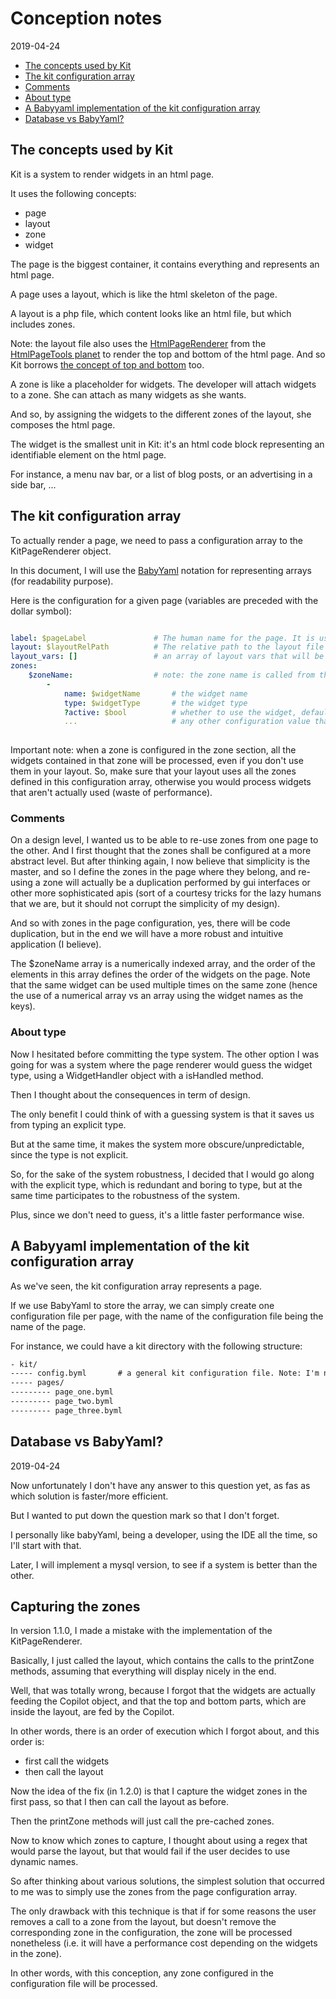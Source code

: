 Conception notes 
========
2019-04-24




* [The concepts used by Kit](#the-concepts-used-by-kit)
* [The kit configuration array](#the-kit-configuration-array)
 * [Comments](#comments)
 * [About type](#about-type)
* [A Babyyaml implementation of the kit configuration array](#a-babyyaml-implementation-of-the-kit-configuration-array)
* [Database vs BabyYaml?](#database-vs-babyyaml)

         
         
         

The concepts used by Kit
-------------

Kit is a system to render widgets in an html page.

It uses the following concepts:

- page
- layout
- zone
- widget



The page is the biggest container, it contains everything and represents an html page.

A page uses a layout, which is like the html skeleton of the page. 

A layout is a php file, which content looks like an html file, but which includes zones.


Note: the layout file also uses the [HtmlPageRenderer](https://github.com/lingtalfi/HtmlPageTools/blob/master/doc/api/Ling/HtmlPageTools/Renderer/HtmlPageRenderer.md) from the [HtmlPageTools planet](https://github.com/lingtalfi/HtmlPageTools) to
render the top and bottom of the html page. And so Kit borrows [the concept of top and bottom](https://github.com/lingtalfi/HtmlPageTools/blob/master/doc/api/Ling/HtmlPageTools/Renderer/HtmlPageRenderer.md#the-top-and-bottom-concept) too.


A zone is like a placeholder for widgets. The developer will attach widgets to a zone.
She can attach as many widgets as she wants.

And so, by assigning the widgets to the different zones of the layout, she composes the html page.


The widget is the smallest unit in Kit: it's an html code block representing an identifiable element on the html page.

For instance, a menu nav bar, or a list of blog posts, or an advertising in a side bar, ...


The kit configuration array
-------------

To actually render a page, we need to pass a configuration array to the KitPageRenderer object.

In this document, I will use the [BabyYaml](https://github.com/lingtalfi/BabyYaml) notation for representing arrays (for readability purpose).


Here is the configuration for a given page (variables are preceded with the dollar symbol):

```yaml

label: $pageLabel               # The human name for the page. It is used in error messages.                 
layout: $layoutRelPath          # The relative path to the layout file for this page. The path is relative to a root which shall be defined in the general configuration of kit.
layout_vars: []                 # an array of layout vars that will be accessible to the layout (a layout might be configured to some degree by such variables, depending on the layout)
zones:
    $zoneName:                  # note: the zone name is called from the layout file 
        -   
            name: $widgetName       # the widget name
            type: $widgetType       # the widget type
            ?active: $bool          # whether to use the widget, defaults to true
            ...                     # any other configuration value that you want 
            
```


Important note: when a zone is configured in the zone section, all the widgets contained in that zone will be processed,
even if you don't use them in your layout. 
So, make sure that your layout uses all the zones defined in this configuration array, otherwise you would process widgets
that aren't actually used (waste of performance).



### Comments

On a design level, I wanted us to be able to re-use zones from one page to the other.
And I first thought that the zones shall be configured at a more abstract level.
But after thinking again, I now believe that simplicity is the master, and so I define the zones in the page where they
belong, and re-using a zone will actually be a duplication performed by gui interfaces or other more sophisticated 
apis (sort of a courtesy tricks for the lazy humans that we are, but it should not corrupt the simplicity of my design).

And so with zones in the page configuration, yes, there will be code duplication, but in the end we will have a more robust 
and intuitive application (I believe).

The $zoneName array is a numerically indexed array, and the order of the elements in this array defines the order of the widgets
on the page. Note that the same widget can be used multiple times on the same zone (hence the use of a numerical array vs an array using
the widget names as the keys).



### About type

Now I hesitated before committing the type system.
The other option I was going for was a system where the page renderer would guess the widget type, using a WidgetHandler object
with a isHandled method.

Then I thought about the consequences in term of design.

The only benefit I could think of with a guessing system is that it saves us from typing an explicit type.

But at the same time, it makes the system more obscure/unpredictable, since the type is not explicit.

So, for the sake of the system robustness, I decided that I would go along with the explicit type, which is redundant and boring
to type, but at the same time participates to the robustness of the system.

Plus, since we don't need to guess, it's a little faster performance wise. 






A Babyyaml implementation of the kit configuration array
--------------

As we've seen, the kit configuration array represents a page.

If we use BabyYaml to store the array, we can simply create one configuration file per page, with the name of the configuration
file being the name of the page.

For instance, we could have a kit directory with the following structure:

```txt
- kit/
----- config.byml       # a general kit configuration file. Note: I'm not sure about that, maybe we don't need it.
----- pages/
--------- page_one.byml
--------- page_two.byml
--------- page_three.byml
```




Database vs BabyYaml?
---------
2019-04-24


Now unfortunately I don't have any answer to this question yet, as fas as which solution is faster/more efficient.

But I wanted to put down the question mark so that I don't forget.

I personally like babyYaml, being a developer, using the IDE all the time, so I'll start with that.

Later, I will implement a mysql version, to see if a system is better than the other.

 
 




Capturing the zones
---------------
In version 1.1.0, I made a mistake with the implementation of the KitPageRenderer.

Basically, I just called the layout, which contains the calls to the printZone methods, 
assuming that everything will display nicely in the end.

Well, that was totally wrong, because I forgot that the widgets are actually feeding the Copilot object,
and that the top and bottom parts, which are inside the layout, are fed by the Copilot.

In other words, there is an order of execution which I forgot about, and this order is:

- first call the widgets
- then call the layout

Now the idea of the fix (in 1.2.0) is that I capture the widget zones in the first pass,
so that I then can call the layout as before. 

Then the printZone methods will just call the pre-cached zones.

Now to know which zones to capture, I thought about using a regex that would parse the layout, but that would fail
if the user decides to use dynamic names.

So after thinking about various solutions, the simplest solution that occurred to me was to simply use the zones 
from the page configuration array.

The only drawback with this technique is that if for some reasons the user removes a call to a zone from the layout,
but doesn't remove the corresponding zone in the configuration, the zone will be processed nonetheless (i.e. it will have 
a performance cost depending on the widgets in the zone).

In other words, with this conception, any zone configured in the configuration file will be processed.














